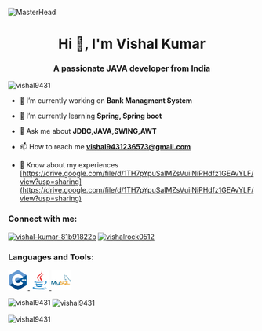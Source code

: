 ![MasterHead](https://static.vecteezy.com/system/resources/thumbnails/011/868/785/original/animated-isolated-coding-specialist-window-with-typing-web-developer-looped-flat-2d-character-4k-footage-with-alpha-channel-programming-colorful-animation-for-mobile-website-social-media-video.jpg)

<h1 align="center">Hi 👋, I'm Vishal Kumar</h1>
<h3 align="center">A passionate JAVA developer from India</h3>

<p align="left"> <img src="https://komarev.com/ghpvc/?username=vishal9431&label=Profile%20views&color=0e75b6&style=flat" alt="vishal9431" /> </p>

- 🔭 I’m currently working on **Bank Managment System**

- 🌱 I’m currently learning **Spring, Spring boot**

- 💬 Ask me about **JDBC,JAVA,SWING,AWT**

- 📫 How to reach me **vishal9431236573@gmail.com**

- 📄 Know about my experiences [https://drive.google.com/file/d/1TH7pYpuSalMZsVuiiNiPHdfz1GEAvYLF/view?usp=sharing](https://drive.google.com/file/d/1TH7pYpuSalMZsVuiiNiPHdfz1GEAvYLF/view?usp=sharing)

<h3 align="left">Connect with me:</h3>
<p align="left">
<a href="https://linkedin.com/in/vishal-kumar-81b91822b" target="blank"><img align="center" src="https://raw.githubusercontent.com/rahuldkjain/github-profile-readme-generator/master/src/images/icons/Social/linked-in-alt.svg" alt="vishal-kumar-81b91822b" height="30" width="40" /></a>
<a href="https://www.leetcode.com/vishalrock0512" target="blank"><img align="center" src="https://raw.githubusercontent.com/rahuldkjain/github-profile-readme-generator/master/src/images/icons/Social/leet-code.svg" alt="vishalrock0512" height="30" width="40" /></a>
</p>

<h3 align="left">Languages and Tools:</h3>
<p align="left"> <a href="https://www.w3schools.com/cpp/" target="_blank" rel="noreferrer"> <img src="https://raw.githubusercontent.com/devicons/devicon/master/icons/cplusplus/cplusplus-original.svg" alt="cplusplus" width="40" height="40"/> </a> <a href="https://www.java.com" target="_blank" rel="noreferrer"> <img src="https://raw.githubusercontent.com/devicons/devicon/master/icons/java/java-original.svg" alt="java" width="40" height="40"/> </a> <a href="https://www.mysql.com/" target="_blank" rel="noreferrer"> <img src="https://raw.githubusercontent.com/devicons/devicon/master/icons/mysql/mysql-original-wordmark.svg" alt="mysql" width="40" height="40"/> </a> </p>

<p><img align="left" src="https://github-readme-stats.vercel.app/api/top-langs?username=vishal9431&show_icons=true&locale=en&layout=compact" alt="vishal9431" /></p>

<p>&nbsp;<img align="center" src="https://github-readme-stats.vercel.app/api?username=vishal9431&show_icons=true&locale=en" alt="vishal9431" /></p>

<p><img align="center" src="https://github-readme-streak-stats.herokuapp.com/?user=vishal9431&" alt="vishal9431" /></p>
